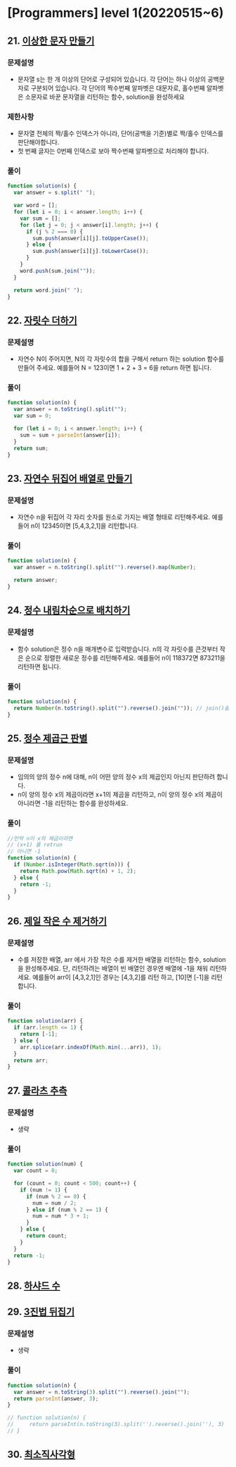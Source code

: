 # [Programmers] level 1(20220515~6)

## 21. [이상한 문자 만들기](https://programmers.co.kr/learn/courses/30/lessons/12930)

### 문제설명

- 문자열 s는 한 개 이상의 단어로 구성되어 있습니다. 각 단어는 하나 이상의 공백문자로 구분되어 있습니다. 각 단어의 짝수번째 알파벳은 대문자로, 홀수번째 알파벳은 소문자로 바꾼 문자열을 리턴하는 함수, solution을 완성하세요

### 제한사항

- 문자열 전체의 짝/홀수 인덱스가 아니라, 단어(공백을 기준)별로 짝/홀수 인덱스를 판단해야합니다.
- 첫 번째 글자는 0번째 인덱스로 보아 짝수번째 알파벳으로 처리해야 합니다.

### 풀이

```js
function solution(s) {
  var answer = s.split(" ");

  var word = [];
  for (let i = 0; i < answer.length; i++) {
    var sum = [];
    for (let j = 0; j < answer[i].length; j++) {
      if (j % 2 === 0) {
        sum.push(answer[i][j].toUpperCase());
      } else {
        sum.push(answer[i][j].toLowerCase());
      }
    }
    word.push(sum.join(""));
  }

  return word.join(" ");
}
```

## 22. [자릿수 더하기](https://programmers.co.kr/learn/courses/30/lessons/12931)

### 문제설명

- 자연수 N이 주어지면, N의 각 자릿수의 합을 구해서 return 하는 solution 함수를 만들어 주세요.
  예를들어 N = 123이면 1 + 2 + 3 = 6을 return 하면 됩니다.

### 풀이

```js
function solution(n) {
  var answer = n.toString().split("");
  var sum = 0;

  for (let i = 0; i < answer.length; i++) {
    sum = sum + parseInt(answer[i]);
  }
  return sum;
}
```

## 23. [자연수 뒤집어 배열로 만들기](https://programmers.co.kr/learn/courses/30/lessons/12932)

### 문제설명

- 자연수 n을 뒤집어 각 자리 숫자를 원소로 가지는 배열 형태로 리턴해주세요. 예를들어 n이 12345이면 [5,4,3,2,1]을 리턴합니다.

### 풀이

```js
function solution(n) {
  var answer = n.toString().split("").reverse().map(Number);

  return answer;
}
```

## 24. [정수 내림차순으로 배치하기](https://programmers.co.kr/learn/courses/30/lessons/12932)

### 문제설명

- 함수 solution은 정수 n을 매개변수로 입력받습니다. n의 각 자릿수를 큰것부터 작은 순으로 정렬한 새로운 정수를 리턴해주세요. 예를들어 n이 118372면 873211을 리턴하면 됩니다.

### 풀이

```js
function solution(n) {
  return Number(n.toString().split("").reverse().join("")); // join()괄호 안에 ''를 꼭 넣어줘야한다. 그렇지 않으면 값이 null이 되어버린다.
}
```

## 25. [정수 제곱근 판별](https://programmers.co.kr/learn/courses/30/lessons/12934)

### 문제설명

- 임의의 양의 정수 n에 대해, n이 어떤 양의 정수 x의 제곱인지 아닌지 판단하려 합니다.
- n이 양의 정수 x의 제곱이라면 x+1의 제곱을 리턴하고, n이 양의 정수 x의 제곱이 아니라면 -1을 리턴하는 함수를 완성하세요.

### 풀이

```js
//만약 n이 x의 제곱이라면
// (x+1) 를 retrun
// 아니면 -1
function solution(n) {
  if (Number.isInteger(Math.sqrt(n))) {
    return Math.pow(Math.sqrt(n) + 1, 2);
  } else {
    return -1;
  }
}
```

## 26. [제일 작은 수 제거하기](https://programmers.co.kr/learn/courses/30/lessons/12935)

### 문제설명

- 수를 저장한 배열, arr 에서 가장 작은 수를 제거한 배열을 리턴하는 함수, solution을 완성해주세요. 단, 리턴하려는 배열이 빈 배열인 경우엔 배열에 -1을 채워 리턴하세요. 예를들어 arr이 [4,3,2,1]인 경우는 [4,3,2]를 리턴 하고, [10]면 [-1]을 리턴 합니다.

### 풀이

```js
function solution(arr) {
  if (arr.length <= 1) {
    return [-1];
  } else {
    arr.splice(arr.indexOf(Math.min(...arr)), 1);
  }
  return arr;
}
```

## 27. [콜라츠 추측](https://programmers.co.kr/learn/courses/30/lessons/12943)

### 문제설명

- 생략

### 풀이

```js
function solution(num) {
  var count = 0;

  for (count = 0; count < 500; count++) {
    if (num != 1) {
      if (num % 2 == 0) {
        num = num / 2;
      } else if (num % 2 == 1) {
        num = num * 3 + 1;
      }
    } else {
      return count;
    }
  }
  return -1;
}
```

## 28. [하샤드 수](https://programmers.co.kr/learn/courses/30/lessons/12947)

## 29. [3진법 뒤집기](https://programmers.co.kr/learn/courses/30/lessons/68935)

### 문제설명

- 생략

### 풀이

```js
function solution(n) {
  var answer = n.toString(3).split("").reverse().join("");
  return parseInt(answer, 3);
}

// function solution(n) {
//     return parseInt(n.toString(3).split('').reverse().join(''), 3)
// }
```

## 30. [최소직사각형](https://programmers.co.kr/learn/courses/30/lessons/86491)
